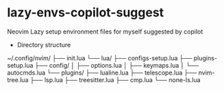 # lazy-envs-copilot-suggest
Neovim Lazy setup environment files for myself suggested by copilot

* Directory structure

~/.config/nvim/
├── init.lua
└── lua/
    ├── configs-setup.lua
    ├── plugins-setup.lua
    ├── config/
    │  ├── options.lua
    │  ├── keymaps.lua
    │  └── autocmds.lua
    └── plugins/
        ├── lualine.lua
        ├── telescope.lua
        ├── nvim-tree.lua
        ├── lsp.lua
        ├── treesitter.lua
        ├── cmp.lua
        └── none-ls.lua
